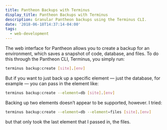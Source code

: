 ```yaml
---
title: Pantheon Backups with Terminus
display_title: Pantheon Backups with Terminus
description: Granular Pantheon backups using the Terminus CLI.
date: '2018-06-18T14:37:14-04:00'
tags:
  - web-development
---
```

The web interface for Pantheon allows you to create a backup for an environment, which saves a snapshot of code, database, and files. To do this through the Pantheon CLI, Terminus, you simply run:

```bash
terminus backup:create [site].[env]

```

But if you want to just back up a specific element — just the database, for example — you can pass in the element like:

```bash
terminus backup:create --element=db [site].[env] 

```

Backing up two elements doesn’t appear to be supported, however. I tried:

```bash
terminus backup:create --element=db --element=files [site].[env]

```

but that only took the last element that I passed in, the files.
